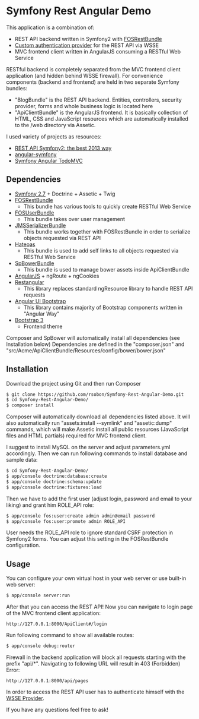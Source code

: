 Symfony Rest Angular Demo
========================

This application is a combination of:
  * REST API backend written in Symfony2 with [FOSRestBundle](https://github.com/FriendsOfSymfony/FOSRestBundle)
  * [Custom authentication provider](http://symfony.com/doc/current/cookbook/security/custom_authentication_provider.html) for the REST API via WSSE
  * MVC frontend client written in AngularJS consuming a RESTful Web Service

RESTful backend is completely separated from the MVC frontend client application (and hidden behind WSSE firewall). For convenience components (backend and frontend) are held in two separate Symfony bundles:
  * "BlogBundle" is the REST API backend. Entities, controllers, security provider, forms and whole business logic is located here
  * "ApiClientBundle" is the AngularJS frontend. It is basically collection of HTML, CSS and JavaScript resources which are automatically installed to the /web directory via Assetic.

I used variety of projects as resources:
  * [REST API Symfony2: the best 2013 way](https://github.com/liuggio/symfony2-rest-api-the-best-2013-way/)
  * [angular-symfony](https://github.com/FlyersWeb/angular-symfony)
  * [Symfony Angular TodoMVC](https://github.com/bayne/symfony-angular-todomvc#symfony-angular-todomvc-)

Dependencies
------------

  * [Symfony 2.7](http://symfony.com/) + Doctrine + Assetic + Twig
  *	[FOSRestBundle](https://github.com/FriendsOfSymfony/FOSRestBundle)
  	* This bundle has various tools to quickly create RESTful Web Service
  *	[FOSUserBundle](https://github.com/FriendsOfSymfony/FOSUserBundle)
  	* This bundle takes over user management
  * [JMSSerializerBundle](https://github.com/schmittjoh/JMSSerializerBundle)
  	* This bundle works together with FOSRestBundle in order to serialize objects requested via REST API
  * [Hateoas](https://github.com/willdurand/Hateoas)
  	* This bundle is used to add self links to all objects requested via RESTful Web Service
  * [SpBowerBundle](https://github.com/Spea/SpBowerBundle/)
  	* This bundle is used to manage bower assets inside ApiClientBundle
  * [AngularJS](https://angularjs.org/) + ngRoute + ngCookies
  * [Restangular](https://github.com/mgonto/restangular)
  	* This library replaces standard ngResource library to handle REST API requests
  * [Angular UI Bootstrap](https://github.com/angular-ui/bootstrap)
  	* This library contains majority of Bootstrap components written in "Angular Way"
  * [Bootstrap 3](http://getbootstrap.com/)
  	* Frontend theme

Composer and SpBower will automatically install all dependencies (see Installation below)
Dependencies are defined in the "composer.json" and "src/Acme/ApiClientBundle/Resources/config/bower/bower.json"

Installation
------------

Download the project using Git and then run Composer

```bash
$ git clone https://github.com/rsobon/Symfony-Rest-Angular-Demo.git
$ cd Symfony-Rest-Angular-Demo/
$ composer install
```

Composer will automatically download all dependencies listed above.
It will also automatically run "assets:install --symlink" and "assetic:dump" commands, which will make Assetic install all public resources (JavaScript files and HTML partials) required for MVC frontend client.

I suggest to install MySQL on the server and adjust parameters.yml accordingly. Then we can run following commands to install database and sample data:

```bash
$ cd Symfony-Rest-Angular-Demo/
$ app/console doctrine:database:create
$ app/console doctrine:schema:update
$ app/console doctrine:fixtures:load
```

Then we have to add the first user (adjust login, password and email to your liking) and grant him ROLE_API role:

```bash
$ app/console fos:user:create admin admin@email password
$ app/console fos:user:promote admin ROLE_API
```

User needs the ROLE_API role to ignore standard CSRF protection in Symfony2 forms. You can adjust this setting in the FOSRestBundle configuration.

Usage
-----

You can configure your own virtual host in your web server or use built-in web server:

```bash
$ app/console server:run
```

After that you can access the REST API!
Now you can navigate to login page of the MVC frontend client application:

```
http://127.0.0.1:8000/ApiClient#/login
```

Run following command to show all available routes:

```bash
$ app/console debug:router
```

Firewall in the backend application will block all requests starting with the prefix "api/*". Navigating to following URL will result in 403 (Forbidden) Error:
```
http://127.0.0.1:8000/api/pages
```

In order to access the REST API user has to authenticate himself with the [WSSE Provider](http://obtao.com/blog/2013/06/configure-wsse-on-symfony-with-fosrestbundle).

If you have any questions feel free to ask!
